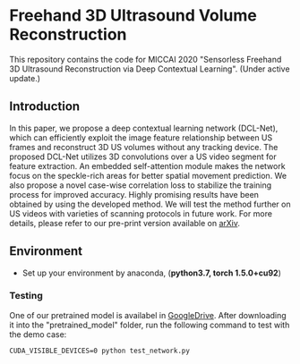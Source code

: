 # Freehand 3D Ultrasound Volume Reconstruction
This repository contains the code for MICCAI 2020 "Sensorless Freehand 3D Ultrasound Reconstruction via Deep Contextual Learning". (Under active update.) 

## Introduction
In this paper, we propose a deep contextual learning network (DCL-Net), which can efficiently exploit the image feature relationship between US frames and reconstruct 3D US volumes without any tracking device. The proposed DCL-Net utilizes 3D convolutions over a US video segment for feature extraction. An embedded self-attention module makes the network focus on the speckle-rich areas for better spatial movement prediction. We also propose a novel case-wise correlation loss to stabilize the training process for improved accuracy. Highly promising results have been obtained by using the developed method. We will test the method further on US videos with varieties of scanning protocols in future work. For more details, please refer to our pre-print version available on [arXiv](https://arxiv.org/abs/2006.07694).

## Environment
- Set up your environment by anaconda, (**python3.7, torch 1.5.0+cu92**)

### Testing
One of our pretrained model is availabel in [GoogleDrive](https://drive.google.com/drive/folders/1fQTHekCs7et95x60WYEG7W5lRM8b4PGx?usp=sharing). After downloading it into the "pretrained_model" folder, run the following command to test with the demo case:
```
CUDA_VISIBLE_DEVICES=0 python test_network.py
```

